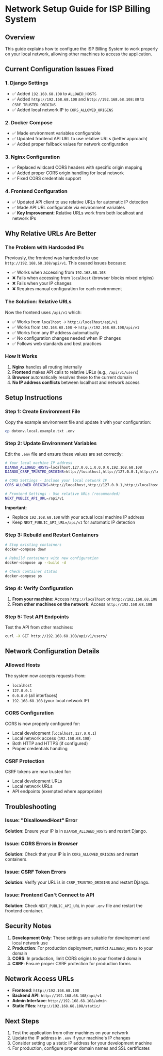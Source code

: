 # Network Setup Guide for ISP Billing System

## Overview
This guide explains how to configure the ISP Billing System to work properly on your local network, allowing other machines to access the application.

## Current Configuration Issues Fixed

### 1. Django Settings
- ✅ Added `192.168.68.108` to `ALLOWED_HOSTS`
- ✅ Added `http://192.168.68.108` and `http://192.168.68.108:80` to `CSRF_TRUSTED_ORIGINS`
- ✅ Added local network IP to `CORS_ALLOWED_ORIGINS`

### 2. Docker Compose
- ✅ Made environment variables configurable
- ✅ Updated frontend API URL to use relative URLs (better approach)
- ✅ Added proper fallback values for network configuration

### 3. Nginx Configuration
- ✅ Replaced wildcard CORS headers with specific origin mapping
- ✅ Added proper CORS origin handling for local network
- ✅ Fixed CORS credentials support

### 4. Frontend Configuration
- ✅ Updated API client to use relative URLs for automatic IP detection
- ✅ Made API URL configurable via environment variables
- ✅ **Key Improvement**: Relative URLs work from both localhost and network IPs

## Why Relative URLs Are Better

### The Problem with Hardcoded IPs
Previously, the frontend was hardcoded to use `http://192.168.68.108/api/v1`. This caused issues because:
- ✅ Works when accessing from `192.168.68.108`
- ❌ Fails when accessing from `localhost` (browser blocks mixed origins)
- ❌ Fails when your IP changes
- ❌ Requires manual configuration for each environment

### The Solution: Relative URLs
Now the frontend uses `/api/v1` which:
- ✅ Works from `localhost` → `http://localhost/api/v1`
- ✅ Works from `192.168.68.108` → `http://192.168.68.108/api/v1`
- ✅ Works from any IP address automatically
- ✅ No configuration changes needed when IP changes
- ✅ Follows web standards and best practices

### How It Works
1. **Nginx** handles all routing internally
2. **Frontend** makes API calls to relative URLs (e.g., `/api/v1/users`)
3. **Browser** automatically resolves these to the current domain
4. **No IP address conflicts** between localhost and network access

## Setup Instructions

### Step 1: Create Environment File
Copy the example environment file and update it with your configuration:

```bash
cp dotenv.local.example.txt .env
```

### Step 2: Update Environment Variables
Edit the `.env` file and ensure these values are set correctly:

```bash
# Your local machine IP address
DJANGO_ALLOWED_HOSTS=localhost,127.0.0.1,0.0.0.0,192.168.68.108
DJANGO_CSRF_TRUSTED_ORIGINS=http://localhost,http://127.0.0.1,http://localhost:3000,http://127.0.0.1:3000,http://localhost:80,http://127.0.0.1:80,http://192.168.68.108,http://192.168.68.108:80

# CORS Settings - Include your local network IP
CORS_ALLOWED_ORIGINS=http://localhost,http://127.0.0.1,http://localhost:3000,http://127.0.0.1:3000,http://localhost:80,http://127.0.0.1:80,http://192.168.68.108,http://192.168.68.108:80

# Frontend Settings - Use relative URLs (recommended)
NEXT_PUBLIC_API_URL=/api/v1
```

**Important**: 
- Replace `192.168.68.108` with your actual local machine IP address
- Keep `NEXT_PUBLIC_API_URL=/api/v1` for automatic IP detection

### Step 3: Rebuild and Restart Containers
```bash
# Stop existing containers
docker-compose down

# Rebuild containers with new configuration
docker-compose up --build -d

# Check container status
docker-compose ps
```

### Step 4: Verify Configuration
1. **From your machine**: Access `http://localhost` or `http://192.168.68.108`
2. **From other machines on the network**: Access `http://192.168.68.108`

### Step 5: Test API Endpoints
Test the API from other machines:
```bash
curl -X GET http://192.168.68.108/api/v1/users/
```

## Network Configuration Details

### Allowed Hosts
The system now accepts requests from:
- `localhost`
- `127.0.0.1`
- `0.0.0.0` (all interfaces)
- `192.168.68.108` (your local network IP)

### CORS Configuration
CORS is now properly configured for:
- Local development (`localhost`, `127.0.0.1`)
- Local network access (`192.168.68.108`)
- Both HTTP and HTTPS (if configured)
- Proper credentials handling

### CSRF Protection
CSRF tokens are now trusted for:
- Local development URLs
- Local network URLs
- API endpoints (exempted where appropriate)

## Troubleshooting

### Issue: "DisallowedHost" Error
**Solution**: Ensure your IP is in `DJANGO_ALLOWED_HOSTS` and restart Django.

### Issue: CORS Errors in Browser
**Solution**: Check that your IP is in `CORS_ALLOWED_ORIGINS` and restart containers.

### Issue: CSRF Token Errors
**Solution**: Verify your URL is in `CSRF_TRUSTED_ORIGINS` and restart Django.

### Issue: Frontend Can't Connect to API
**Solution**: Check `NEXT_PUBLIC_API_URL` in your `.env` file and restart the frontend container.

## Security Notes

1. **Development Only**: These settings are suitable for development and local network use
2. **Production**: For production deployment, restrict `ALLOWED_HOSTS` to your domain
3. **CORS**: In production, limit CORS origins to your frontend domain
4. **CSRF**: Ensure proper CSRF protection for production forms

## Network Access URLs

- **Frontend**: `http://192.168.68.108`
- **Backend API**: `http://192.168.68.108/api/v1`
- **Admin Interface**: `http://192.168.68.108/admin`
- **Static Files**: `http://192.168.68.108/static/`

## Next Steps

1. Test the application from other machines on your network
2. Update the IP address in `.env` if your machine's IP changes
3. Consider setting up a static IP address for your development machine
4. For production, configure proper domain names and SSL certificates
